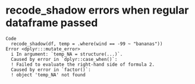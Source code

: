 # recode_shadow errors when regular dataframe passed

    Code
      recode_shadow(df, temp = .where(wind == -99 ~ "bananas"))
    Error <dplyr:::mutate_error>
      i In argument: `temp_NA = structure(...)`.
      Caused by error in `dplyr::case_when()`:
      ! Failed to evaluate the right-hand side of formula 2.
      Caused by error in `factor()`:
      ! object 'temp_NA' not found

